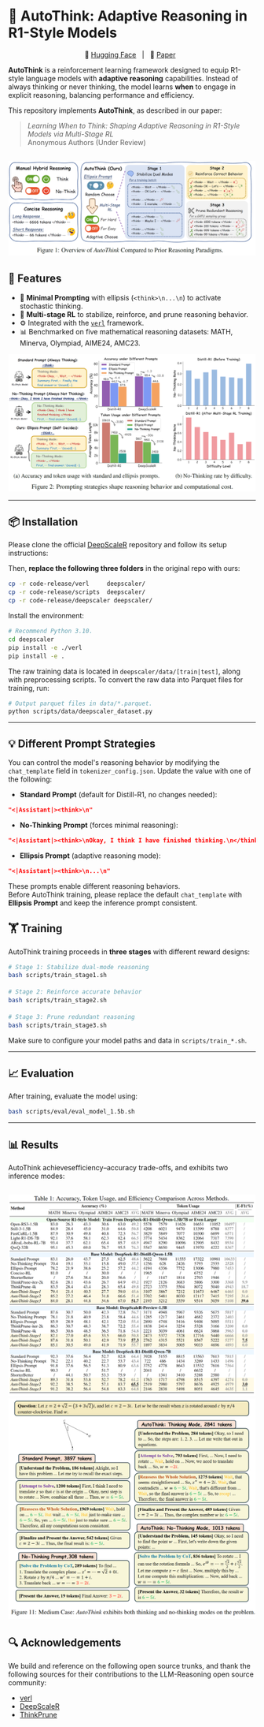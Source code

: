 
# 🧠 AutoThink: Adaptive Reasoning in R1-Style Models


<p align="center">
          🤗 <a href="https://huggingface.co/collections/SONGJUNTU/autothink-682624e1466651b08055b479">Hugging Face</a>&nbsp&nbsp | &nbsp&nbsp📑 <a href="https://arxiv.org/abs/2505.10832">Paper</a>&nbsp&nbsp
</p>



**AutoThink** is a reinforcement learning framework designed to equip R1-style language models with **adaptive reasoning** capabilities. Instead of always thinking or never thinking, the model learns **when** to engage in explicit reasoning, balancing performance and efficiency.

This repository implements **AutoThink**, as described in our paper:

> *Learning When to Think: Shaping Adaptive Reasoning in R1-Style Models via Multi-Stage RL*  
> Anonymous Authors (Under Review)

![framework1](./assets/1.png)
---

## 🚀 Features

- 🧩 **Minimal Prompting** with ellipsis (`<think>\n...\n`) to activate stochastic thinking.
- 🎯 **Multi-stage RL** to stabilize, reinforce, and prune reasoning behavior.
- ⚙️ Integrated with the [`verl`](https://github.com/volcengine/verl) framework.
- 📊 Benchmarked on five mathematical reasoning datasets: MATH, Minerva, Olympiad, AIME24, AMC23.

![framework2](./assets/2.png)

---

## 📦 Installation

Please clone the official [DeepScaleR](https://github.com/agentica-project/rllm) repository and follow its setup instructions:

Then, **replace the following three folders** in the original repo with ours:

```bash
cp -r code-release/verl     deepscaler/
cp -r code-release/scripts  deepscaler/
cp -r code-release/deepscaler deepscaler/
```

Install the environment:
```bash
# Recommend Python 3.10.
cd deepscaler
pip install -e ./verl
pip install -e .
```

The raw training data is located in `deepscaler/data/[train|test]`, along with preprocessing scripts. To convert the raw data into Parquet files for training, run:

```bash
# Output parquet files in data/*.parquet.
python scripts/data/deepscaler_dataset.py
```

---

## 💡 Different Prompt Strategies


You can control the model's reasoning behavior by modifying the `chat_template` field in `tokenizer_config.json`. Update the value with one of the following:

- **Standard Prompt** (default for Distill-R1, no changes needed):

```json
"<|Assistant|><think>\n"
```

- **No-Thinking Prompt** (forces minimal reasoning):

```json
"<|Assistant|><think>\nOkay, I think I have finished thinking.\n</think>\n\n"
```


- **Ellipsis Prompt** (adaptive reasoning mode):

```json
"<|Assistant|><think>\n...\n"
```


These prompts enable different reasoning behaviors.  
Before AutoThink training, please replace the default `chat_template` with **Ellipsis Prompt** and keep the inference prompt consistent.



## 🏋️ Training

AutoThink training proceeds in **three stages** with different reward designs:

```bash
# Stage 1: Stabilize dual-mode reasoning
bash scripts/train_stage1.sh

# Stage 2: Reinforce accurate behavior
bash scripts/train_stage2.sh

# Stage 3: Prune redundant reasoning
bash scripts/train_stage3.sh
```

Make sure to configure your model paths and data in `scripts/train_*.sh`.


---

## 📈 Evaluation

After training, evaluate the model using:

```bash
bash scripts/eval/eval_model_1.5b.sh
```


---


## 📊 Results

AutoThink achievesefficiency–accuracy trade-offs, and exhibits two inference modes:

![results](./assets/3.png)
![modes](./assets/4.png)
---

<!-- ## 📄 Citation

```bibtex

```

--- -->

## 🔍 Acknowledgements

We build and reference on the following open source trunks, and thank the following sources for their contributions to the LLM-Reasoning open source community:
- [verl](https://github.com/volcengine/verl)
- [DeepScaleR](https://github.com/agentica-project/rllm)
- [ThinkPrune](https://github.com/UCSB-NLP-Chang/ThinkPrune)
